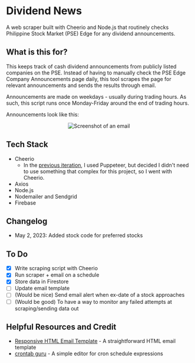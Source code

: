 # Dividend News
A web scraper built with Cheerio and Node.js that routinely checks Philippine Stock Market (PSE) Edge for any dividend announcements.

## What is this for?
This keeps track of cash dividend announcements from publicly listed companies on the PSE. Instead of having to manually check the PSE Edge Company Announcements page daily, this tool scrapes the page for relevant announcements and sends the results through email.

Announcements are made on weekdays - usually during trading hours. As such, this script runs once Monday-Friday around the end of trading hours.

Announcements look like this:

<p align="center">
  <img src="https://res.cloudinary.com/dxzcdb0pm/image/upload/v1692000828/portfolio/misc-screens/DivAnnouncements_hb35zi.png" alt="Screenshot of an email">
</p>

## Tech Stack
- Cheerio
  - In the [previous iteration](https://github.com/msunji/puppeteer-dividends), I used Puppeteer, but decided I didn't need to use something that complex for this project, so I went with Cheerio.
- Axios
- Node.js
- Nodemailer and Sendgrid
- Firebase

## Changelog
- May 2, 2023: Added stock code for preferred stocks
## To Do
- [x] Write scraping script with Cheerio
- [x] Run scraper + email on a schedule
- [x] Store data in Firestore
- [ ] Update email template
- [ ] (Would be nice) Send email alert when ex-date of a stock approaches
- [ ] (Would be good) To have a way to monitor any failed attempts at scraping/sending data out

## Helpful Resources and Credit
- [Responsive HTML Email Template](https://github.com/leemunroe/responsive-html-email-template) - A straightforward HTML email template
- [crontab guru](https://crontab.guru/#5_4_*_*) - A simple editor for cron schedule expressions